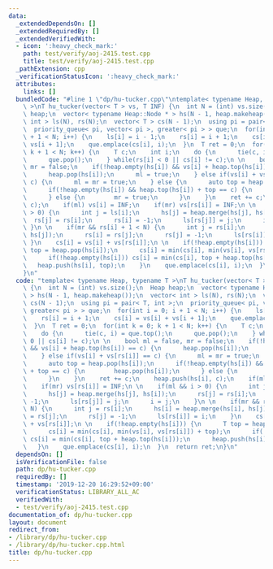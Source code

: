 ```yaml
---
data:
  _extendedDependsOn: []
  _extendedRequiredBy: []
  _extendedVerifiedWith:
  - icon: ':heavy_check_mark:'
    path: test/verify/aoj-2415.test.cpp
    title: test/verify/aoj-2415.test.cpp
  _pathExtension: cpp
  _verificationStatusIcon: ':heavy_check_mark:'
  attributes:
    links: []
  bundledCode: "#line 1 \"dp/hu-tucker.cpp\"\ntemplate< typename Heap, typename T\
    \ >\nT hu_tucker(vector< T > vs, T INF) {\n  int N = (int) vs.size();\n  Heap\
    \ heap;\n  vector< typename Heap::Node * > hs(N - 1, heap.makeheap());\n  vector<\
    \ int > ls(N), rs(N);\n  vector< T > cs(N - 1);\n  using pi = pair< T, int >;\n\
    \  priority_queue< pi, vector< pi >, greater< pi > > que;\n  for(int i = 0; i\
    \ + 1 < N; i++) {\n    ls[i] = i - 1;\n    rs[i] = i + 1;\n    cs[i] = vs[i] +\
    \ vs[i + 1];\n    que.emplace(cs[i], i);\n  }\n  T ret = 0;\n  for(int k = 0;\
    \ k + 1 < N; k++) {\n    T c;\n    int i;\n    do {\n      tie(c, i) = que.top();\n\
    \      que.pop();\n    } while(rs[i] < 0 || cs[i] != c);\n \n    bool ml = false,\
    \ mr = false;\n    if(!heap.empty(hs[i]) && vs[i] + heap.top(hs[i]) == c) {\n\
    \      heap.pop(hs[i]);\n      ml = true;\n    } else if(vs[i] + vs[rs[i]] ==\
    \ c) {\n      ml = mr = true;\n    } else {\n      auto top = heap.pop(hs[i]);\n\
    \      if(!heap.empty(hs[i]) && heap.top(hs[i]) + top == c) {\n        heap.pop(hs[i]);\n\
    \      } else {\n        mr = true;\n      }\n    }\n    ret += c;\n    heap.push(hs[i],\
    \ c);\n    if(ml) vs[i] = INF;\n    if(mr) vs[rs[i]] = INF;\n \n    if(ml && i\
    \ > 0) {\n      int j = ls[i];\n      hs[j] = heap.merge(hs[j], hs[i]);\n    \
    \  rs[j] = rs[i];\n      rs[i] = -1;\n      ls[rs[j]] = j;\n      i = j;\n   \
    \ }\n \n    if(mr && rs[i] + 1 < N) {\n      int j = rs[i];\n      hs[i] = heap.merge(hs[i],\
    \ hs[j]);\n      rs[i] = rs[j];\n      rs[j] = -1;\n      ls[rs[i]] = i;\n   \
    \ }\n    cs[i] = vs[i] + vs[rs[i]];\n \n    if(!heap.empty(hs[i])) {\n      T\
    \ top = heap.pop(hs[i]);\n      cs[i] = min(cs[i], min(vs[i], vs[rs[i]]) + top);\n\
    \      if(!heap.empty(hs[i])) cs[i] = min(cs[i], top + heap.top(hs[i]));\n   \
    \   heap.push(hs[i], top);\n    }\n    que.emplace(cs[i], i);\n  }\n  return ret;\n\
    }\n"
  code: "template< typename Heap, typename T >\nT hu_tucker(vector< T > vs, T INF)\
    \ {\n  int N = (int) vs.size();\n  Heap heap;\n  vector< typename Heap::Node *\
    \ > hs(N - 1, heap.makeheap());\n  vector< int > ls(N), rs(N);\n  vector< T >\
    \ cs(N - 1);\n  using pi = pair< T, int >;\n  priority_queue< pi, vector< pi >,\
    \ greater< pi > > que;\n  for(int i = 0; i + 1 < N; i++) {\n    ls[i] = i - 1;\n\
    \    rs[i] = i + 1;\n    cs[i] = vs[i] + vs[i + 1];\n    que.emplace(cs[i], i);\n\
    \  }\n  T ret = 0;\n  for(int k = 0; k + 1 < N; k++) {\n    T c;\n    int i;\n\
    \    do {\n      tie(c, i) = que.top();\n      que.pop();\n    } while(rs[i] <\
    \ 0 || cs[i] != c);\n \n    bool ml = false, mr = false;\n    if(!heap.empty(hs[i])\
    \ && vs[i] + heap.top(hs[i]) == c) {\n      heap.pop(hs[i]);\n      ml = true;\n\
    \    } else if(vs[i] + vs[rs[i]] == c) {\n      ml = mr = true;\n    } else {\n\
    \      auto top = heap.pop(hs[i]);\n      if(!heap.empty(hs[i]) && heap.top(hs[i])\
    \ + top == c) {\n        heap.pop(hs[i]);\n      } else {\n        mr = true;\n\
    \      }\n    }\n    ret += c;\n    heap.push(hs[i], c);\n    if(ml) vs[i] = INF;\n\
    \    if(mr) vs[rs[i]] = INF;\n \n    if(ml && i > 0) {\n      int j = ls[i];\n\
    \      hs[j] = heap.merge(hs[j], hs[i]);\n      rs[j] = rs[i];\n      rs[i] =\
    \ -1;\n      ls[rs[j]] = j;\n      i = j;\n    }\n \n    if(mr && rs[i] + 1 <\
    \ N) {\n      int j = rs[i];\n      hs[i] = heap.merge(hs[i], hs[j]);\n      rs[i]\
    \ = rs[j];\n      rs[j] = -1;\n      ls[rs[i]] = i;\n    }\n    cs[i] = vs[i]\
    \ + vs[rs[i]];\n \n    if(!heap.empty(hs[i])) {\n      T top = heap.pop(hs[i]);\n\
    \      cs[i] = min(cs[i], min(vs[i], vs[rs[i]]) + top);\n      if(!heap.empty(hs[i]))\
    \ cs[i] = min(cs[i], top + heap.top(hs[i]));\n      heap.push(hs[i], top);\n \
    \   }\n    que.emplace(cs[i], i);\n  }\n  return ret;\n}\n"
  dependsOn: []
  isVerificationFile: false
  path: dp/hu-tucker.cpp
  requiredBy: []
  timestamp: '2019-12-20 16:29:52+09:00'
  verificationStatus: LIBRARY_ALL_AC
  verifiedWith:
  - test/verify/aoj-2415.test.cpp
documentation_of: dp/hu-tucker.cpp
layout: document
redirect_from:
- /library/dp/hu-tucker.cpp
- /library/dp/hu-tucker.cpp.html
title: dp/hu-tucker.cpp
---
```


